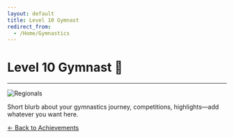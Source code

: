 ```yaml
---
layout: default
title: Level 10 Gymnast
redirect_from:
  - /Home/Gymnastics
---
```


<h1 class="text-center">Level 10 Gymnast 💪</h1>
<hr/>

<div class="container">
  <div class="row justify-content-center">
    <div class="col-md-8">
      <img class="img-fluid rounded mb-3"
           src="{{ '/assets/img/achievements/regionals-min.jpg' | relative_url }}"
           alt="Regionals">
      <p>Short blurb about your gymnastics journey, competitions, highlights—add whatever you want here.</p>
      <a class="btn btn-outline-primary" href="{{ '/achievements/' | relative_url }}">&larr; Back to Achievements</a>
    </div>
  </div>
</div>
